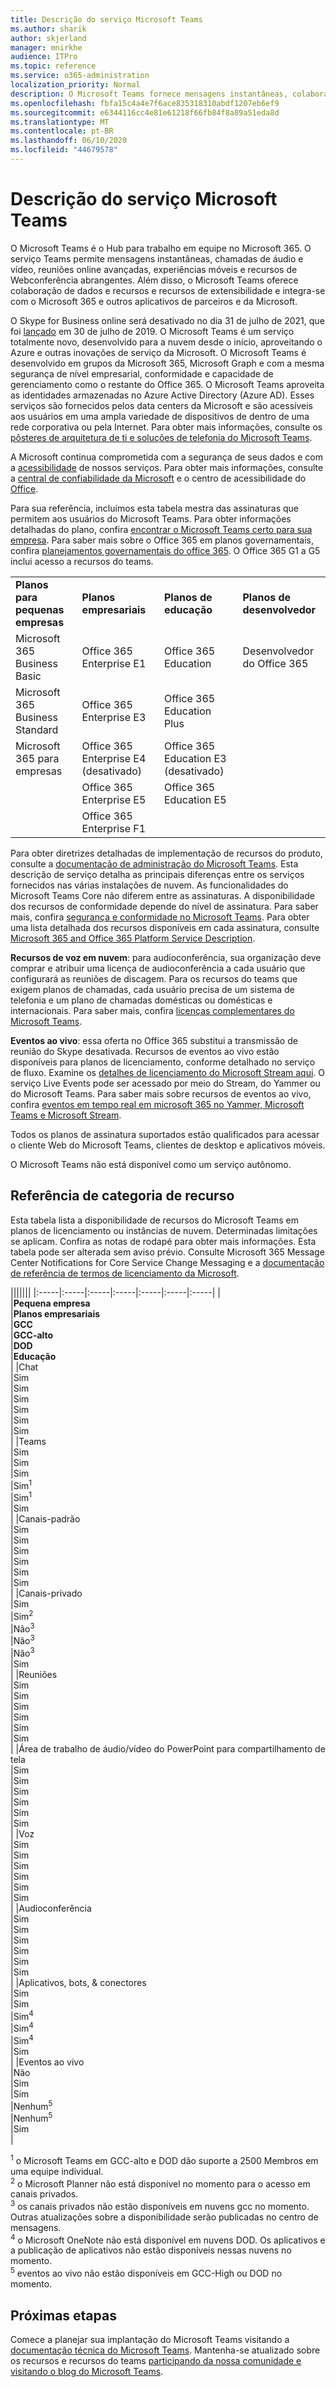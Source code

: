 ```yaml
---
title: Descrição do serviço Microsoft Teams
ms.author: sharik
author: skjerland
manager: mnirkhe
audience: ITPro
ms.topic: reference
ms.service: o365-administration
localization_priority: Normal
description: O Microsoft Teams fornece mensagens instantâneas, colaboração de arquivos e dados, chamadas de áudio e vídeo, reuniões online avançadas, experiências móveis e recursos de Webconferência abrangentes.
ms.openlocfilehash: fbfa15c4a4e7f6ace835318310abdf1207eb6ef9
ms.sourcegitcommit: e6344116cc4e81e61218f66fb84f8a89a51eda8d
ms.translationtype: MT
ms.contentlocale: pt-BR
ms.lasthandoff: 06/10/2020
ms.locfileid: "44679578"
---
```

# <a name="microsoft-teams-service-description"></a>Descrição do serviço Microsoft Teams

O Microsoft Teams é o Hub para trabalho em equipe no Microsoft 365. O serviço Teams permite mensagens instantâneas, chamadas de áudio e vídeo, reuniões online avançadas, experiências móveis e recursos de Webconferência abrangentes. Além disso, o Microsoft Teams oferece colaboração de dados e recursos e recursos de extensibilidade e integra-se com o Microsoft 365 e outros aplicativos de parceiros e da Microsoft.

O Skype for Business online será desativado no dia 31 de julho de 2021, que foi [lançado](https://techcommunity.microsoft.com/t5/Microsoft-Teams-Blog/Skype-for-Business-Online-to-Be-Retired-in-2021/ba-p/777833) em 30 de julho de 2019. O Microsoft Teams é um serviço totalmente novo, desenvolvido para a nuvem desde o início, aproveitando o Azure e outras inovações de serviço da Microsoft. O Microsoft Teams é desenvolvido em grupos da Microsoft 365, Microsoft Graph e com a mesma segurança de nível empresarial, conformidade e capacidade de gerenciamento como o restante do Office 365. O Microsoft Teams aproveita as identidades armazenadas no Azure Active Directory (Azure AD). Esses serviços são fornecidos pelos data centers da Microsoft e são acessíveis aos usuários em uma ampla variedade de dispositivos de dentro de uma rede corporativa ou pela Internet. Para obter mais informações, consulte os [pôsteres de arquitetura de ti e soluções de telefonia do Microsoft Teams](https://docs.microsoft.com/microsoftteams/teams-architecture-solutions-posters).

A Microsoft continua comprometida com a segurança de seus dados e com a [acessibilidade](https://www.microsoft.com/trust-center/compliance/accessibility) de nossos serviços. Para obter mais informações, consulte a [central de confiabilidade da Microsoft](https://www.microsoft.com/trust-center) e o centro de acessibilidade do [Office](https://support.office.com/article/Office-Accessibility-Center-Resources-for-people-with-disabilities-ecab0fcf-d143-4fe8-a2ff-6cd596bddc6d).

Para sua referência, incluímos esta tabela mestra das assinaturas que permitem aos usuários do Microsoft Teams. Para obter informações detalhadas do plano, confira [encontrar o Microsoft Teams certo para sua empresa](https://www.microsoft.com/microsoft-365/microsoft-teams/compare-microsoft-teams-options?rtc=1). Para saber mais sobre o Office 365 em planos governamentais, confira [planejamentos governamentais do office 365](https://www.microsoft.com/microsoft-365/government/compare-office-365-government-plans). O Office 365 G1 a G5 inclui acesso a recursos do teams.

|||||
|:-----|:-----|:-----|:-----|
|**Planos para pequenas empresas** <br/> |**Planos empresariais** <br/> |**Planos de educação** <br/> |**Planos de desenvolvedor** <br/> |
|Microsoft 365 Business Basic  <br/> |Office 365 Enterprise E1  <br/> |Office 365 Education  <br/> |Desenvolvedor do Office 365  <br/> |
|Microsoft 365 Business Standard  <br/> |Office 365 Enterprise E3  <br/> |Office 365 Education Plus  <br/> |   <br/> |
|Microsoft 365 para empresas  <br/> |Office 365 Enterprise E4 (desativado)  <br/> |Office 365 Education E3 (desativado)  <br/> |  <br/> |
|  <br/> |Office 365 Enterprise E5  <br/> |Office 365 Education E5  <br/> |  <br/> |
|  <br/> |Office 365 Enterprise F1  <br/> |  <br/> |  <br/> |

Para obter diretrizes detalhadas de implementação de recursos do produto, consulte a [documentação de administração do Microsoft Teams](https://docs.microsoft.com/MicrosoftTeams). Esta descrição de serviço detalha as principais diferenças entre os serviços fornecidos nas várias instalações de nuvem. As funcionalidades do Microsoft Teams Core não diferem entre as assinaturas. A disponibilidade dos recursos de conformidade depende do nível de assinatura. Para saber mais, confira [segurança e conformidade no Microsoft Teams](https://docs.microsoft.com/microsoftteams/security-compliance-overview). Para obter uma lista detalhada dos recursos disponíveis em cada assinatura, consulte [Microsoft 365 and Office 365 Platform Service Description](https://docs.microsoft.com/office365/servicedescriptions/office-365-platform-service-description/office-365-platform-service-description).

**Recursos de voz em nuvem**: para audioconferência, sua organização deve comprar e atribuir uma licença de audioconferência a cada usuário que configurará as reuniões de discagem. Para os recursos do teams que exigem planos de chamadas, cada usuário precisa de um sistema de telefonia e um plano de chamadas domésticas ou domésticas e internacionais. Para saber mais, confira [licenças complementares do Microsoft Teams](https://docs.microsoft.com/microsoftteams/teams-add-on-licensing/microsoft-teams-add-on-licensing).

**Eventos ao vivo**: essa oferta no Office 365 substitui a transmissão de reunião do Skype desativada. Recursos de eventos ao vivo estão disponíveis para planos de licenciamento, conforme detalhado no serviço de fluxo. Examine os [detalhes de licenciamento do Microsoft Stream aqui](https://docs.microsoft.com/stream/license-overview). O serviço Live Events pode ser acessado por meio do Stream, do Yammer ou do Microsoft Teams. Para saber mais sobre recursos de eventos ao vivo, confira [eventos em tempo real em microsoft 365 no Yammer, Microsoft Teams e Microsoft Stream](https://docs.microsoft.com/stream/live-event-m365).

Todos os planos de assinatura suportados estão qualificados para acessar o cliente Web do Microsoft Teams, clientes de desktop e aplicativos móveis.

O Microsoft Teams não está disponível como um serviço autônomo.

## <a name="feature-category-reference"></a>Referência de categoria de recurso 

Esta tabela lista a disponibilidade de recursos do Microsoft Teams em planos de licenciamento ou instâncias de nuvem. Determinadas limitações se aplicam. Confira as notas de rodapé para obter mais informações. Esta tabela pode ser alterada sem aviso prévio. Consulte Microsoft 365 Message Center Notifications for Core Service Change Messaging e a [documentação de referência de termos de licenciamento da Microsoft](https://www.microsoft.com/licensing/product-licensing/products).

|||||||
|:-----|:-----|:-----|:-----|:-----|:-----|:-----|
| <br/>|**Pequena empresa** <br/> |**Planos empresariais** <br/> |**GCC** <br/> |**GCC-alto** <br/> |**DOD** <br/> |**Educação** <br/> |
|Chat  <br/> |Sim  <br/> |Sim  <br/> |Sim  <br/> |Sim  <br/> |Sim  <br/> |Sim  <br/> |
|Teams  <br/> |Sim <br/> |Sim <br/> |Sim <br/> |Sim<sup>1</sup>  <br/> |Sim<sup>1</sup>  <br/> |Sim  <br/> |
|Canais-padrão  <br/> |Sim  <br/> |Sim  <br/> |Sim  <br/> |Sim  <br/> |Sim  <br/> |Sim  <br/> |
|Canais-privado  <br/> |Sim  <br/> |Sim<sup>2</sup>  <br/> |Não<sup>3</sup>  <br/> |Não<sup>3</sup>  <br/> |Não<sup>3</sup>  <br/> |Sim  <br/> |
|Reuniões  <br/> |Sim  <br/> |Sim  <br/> |Sim  <br/> |Sim  <br/> |Sim  <br/> |Sim  <br/> |
|Área de trabalho de áudio/vídeo do PowerPoint para compartilhamento de tela <br/> |Sim  <br/> |Sim  <br/> |Sim  <br/> |Sim  <br/> |Sim  <br/> |Sim  <br/> |
|Voz  <br/> |Sim  <br/> |Sim  <br/> |Sim  <br/> |Sim  <br/> |Sim  <br/> |Sim  <br/> |
|Audioconferência  <br/> |Sim  <br/> |Sim  <br/> |Sim  <br/> |Sim  <br/> |Sim  <br/> |Sim  <br/> |
|Aplicativos, bots, & conectores  <br/> |Sim  <br/> |Sim  <br/> |Sim<sup>4</sup>  <br/> |Sim<sup>4</sup>  <br/> |Sim<sup>4</sup>  <br/> |Sim  <br/> |
|Eventos ao vivo  <br/> |Não  <br/> |Sim  <br/> |Sim  <br/> |Nenhum<sup>5</sup>  <br/> |Nenhum<sup>5</sup>  <br/> |Sim  <br/> |

<sup>1</sup> o Microsoft Teams em GCC-alto e DOD dão suporte a 2500 Membros em uma equipe individual.<br/>
<sup>2</sup> o Microsoft Planner não está disponível no momento para o acesso em canais privados.<br/>
<sup>3</sup> os canais privados não estão disponíveis em nuvens gcc no momento. Outras atualizações sobre a disponibilidade serão publicadas no centro de mensagens.<br/>
<sup>4</sup> o Microsoft OneNote não está disponível em nuvens DOD. Os aplicativos e a publicação de aplicativos não estão disponíveis nessas nuvens no momento.<br/>
<sup>5</sup> eventos ao vivo não estão disponíveis em GCC-High ou DOD no momento.<br/>

## <a name="next-steps"></a>Próximas etapas

Comece a planejar sua implantação do Microsoft Teams visitando a [documentação técnica do Microsoft Teams](https://aka.ms/SuccessWithTeams). Mantenha-se atualizado sobre os recursos e recursos do teams [participando da nossa comunidade e visitando o blog do Microsoft Teams](https://aka.ms/TeamsBlog).